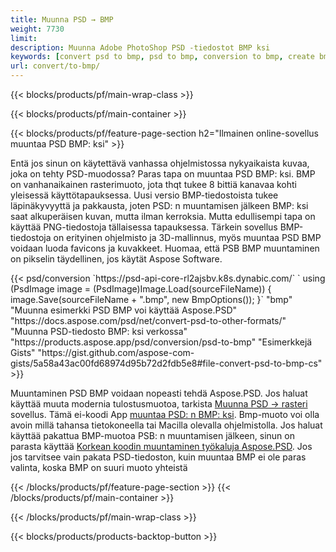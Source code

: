 ```yaml
---
title: Muunna PSD → BMP
weight: 7730
limit: 
description: Muunna Adobe PhotoShop PSD -tiedostot BMP ksi
keywords: [convert psd to bmp, psd to bmp, conversion to bmp, create bmp from psd, print psd as bmp]
url: convert/to-bmp/
---
```


{{< blocks/products/pf/main-wrap-class >}}

{{< blocks/products/pf/main-container >}}

{{< blocks/products/pf/feature-page-section h2="Ilmainen online-sovellus muuntaa PSD BMP: ksi" >}}
<p>Entä jos sinun on käytettävä vanhassa ohjelmistossa nykyaikaista kuvaa, joka on tehty PSD-muodossa? Paras tapa on muuntaa PSD BMP: ksi. BMP on vanhanaikainen rasterimuoto, jota thqt tukee 8 bittiä kanavaa kohti yleisessä käyttötapauksessa. Uusi versio BMP-tiedostoista tukee läpinäkyvyyttä ja pakkausta, joten PSD: n muuntamisen jälkeen BMP: ksi saat alkuperäisen kuvan, mutta ilman kerroksia. Mutta edullisempi tapa on käyttää PNG-tiedostoja tällaisessa tapauksessa. Tärkein sovellus BMP-tiedostoja on erityinen ohjelmisto ja 3D-mallinnus, myös muuntaa PSD BMP voidaan luoda favicons ja kuvakkeet. Huomaa, että PSB BMP muuntaminen on pikselin täydellinen, jos käytät Aspose Software.</p>
{{< psd/conversion `https://psd-api-core-rl2ajsbv.k8s.dynabic.com/` 
`    using (PsdImage image = (PsdImage)Image.Load(sourceFileName))
    {
        image.Save(sourceFileName + ".bmp",  new BmpOptions());
    }` 
	"bmp" 
"Muunna esimerkki PSD BMP voi käyttää Aspose.PSD"  "https://docs.aspose.com/psd/net/convert-psd-to-other-formats/" 
"Muunna PSD-tiedosto BMP: ksi verkossa" "https://products.aspose.app/psd/conversion/psd-to-bmp" 
"Esimerkkejä Gists" "https://gist.github.com/aspose-com-gists/5a58a43ac00fd68974d95b72d2fdb5e8#file-convert-psd-to-bmp-cs" >}}
<p>Muuntaminen PSD BMP voidaan nopeasti tehdä Aspose.PSD. Jos haluat käyttää muuta modernia tulostusmuotoa, tarkista <a href="/psd/convert">Muunna PSD → rasteri</a> sovellus. Tämä ei-koodi App <a href="/psd/convert/to-bmp">muuntaa PSD: n BMP: ksi</a>. Bmp-muoto voi olla avoin millä tahansa tietokoneella tai Macilla olevalla ohjelmistolla. Jos haluat käyttää pakattua BMP-muotoa PSB: n muuntamisen jälkeen, sinun on parasta käyttää <a href="/psd">Korkean koodin muuntaminen työkaluja Aspose.PSD</a>. Jos jos tarvitsee vain pakata PSD-tiedoston, kuin muuntaa BMP ei ole paras valinta, koska BMP on suuri muoto yhteistä</p>
{{< /blocks/products/pf/feature-page-section >}}
{{< /blocks/products/pf/main-container >}}


{{< /blocks/products/pf/main-wrap-class >}}

{{< blocks/products/products-backtop-button >}}
